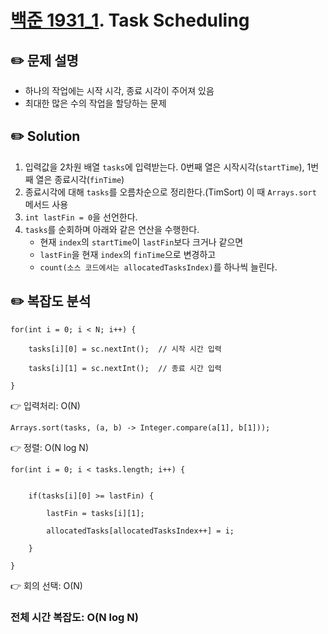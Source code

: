 # [백준 1931_1](https://www.acmicpc.net/problem/1931). Task Scheduling

## ✏️ 문제 설명
* 하나의 작업에는 시작 시각, 종료 시각이 주어져 있음
* 최대한 많은 수의 작업을 할당하는 문제

## ✏️ Solution
1. 입력값을 2차원 배열 `tasks`에 입력받는다.
   0번째 열은 시작시각(`startTime`), 1번째 열은 종료시각(`finTime`)
2. 종료시각에 대해 `tasks`를 오름차순으로 정리한다.(TimSort)
   이 때 `Arrays.sort` 메서드 사용
3. `int lastFin = 0`을 선언한다.
4. `tasks`를 순회하며 아래와 같은 연산을 수행한다.
   * 현재 `index`의 `startTime`이 `lastFin`보다 크거나 같으면
   * `lastFin`을 현재 `index`의 `finTime`으로 변경하고
   * `count(소스 코드에서는 allocatedTasksIndex)`를 하나씩 늘린다.

## ✏️ 복잡도 분석
```
for(int i = 0; i < N; i++) {

    tasks[i][0] = sc.nextInt();  // 시작 시간 입력
    
    tasks[i][1] = sc.nextInt();  // 종료 시간 입력   
    
}
```


👉 입력처리: O(N)


```
Arrays.sort(tasks, (a, b) -> Integer.compare(a[1], b[1]));
```

👉 정렬: O(N log N)


```
for(int i = 0; i < tasks.length; i++) {


    if(tasks[i][0] >= lastFin) {
    
        lastFin = tasks[i][1];
        
        allocatedTasks[allocatedTasksIndex++] = i;
        
    }
    
}
```
👉 회의 선택: O(N)

  ### 전체 시간 복잡도: O(N log N)
